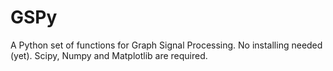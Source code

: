 # GSPy
A Python set of functions for Graph Signal Processing. No installing needed (yet). Scipy, Numpy and Matplotlib are required.
